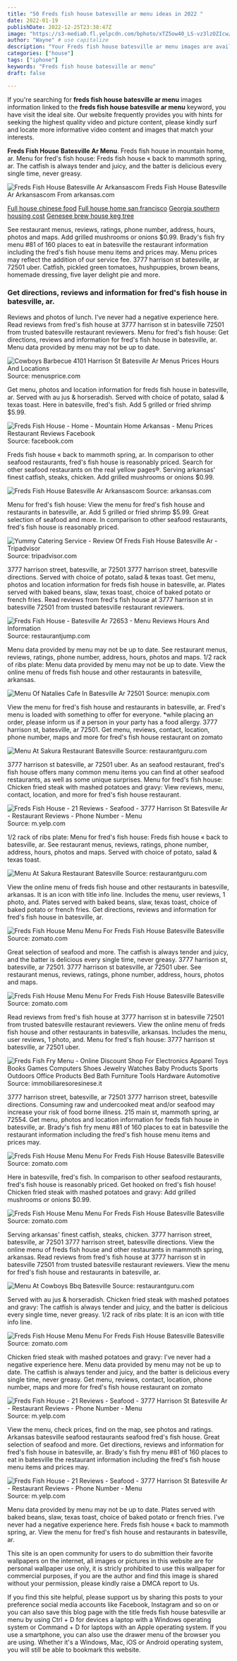 ```yaml
---
title: "50 Freds fish house batesville ar menu ideas in 2022 "
date: 2022-01-19
publishDate: 2022-12-25T23:38:47Z
image: "https://s3-media0.fl.yelpcdn.com/bphoto/xTZ5ow40_LS-vz3lzOZIcw/348s.jpg"
author: "Wayne" # use capitalize
description: "Your Freds fish house batesville ar menu images are available. Freds fish house batesville ar menu are a topic that is being searched for and liked by netizens today. You can Download the Freds fish house batesville ar menu files here. Get all royalty-free images."
categories: ["house"]
tags: ["iphone"]
keywords: "Freds fish house batesville ar menu"
draft: false

---
```


If you're searching for **freds fish house batesville ar menu** images information linked to the **freds fish house batesville ar menu** keyword, you have visit the ideal  site.  Our website frequently  provides you with  hints  for seeking  the highest  quality video and picture  content, please kindly surf and locate more informative video content and images  that match your interests.

**Freds Fish House Batesville Ar Menu**. Freds fish house in mountain home, ar. Menu for fred&#039;s fish house: Freds fish house « back to mammoth spring, ar. The catfish is always tender and juicy, and the batter is delicious every single time, never greasy.

![Freds Fish House Batesville Ar Arkansascom](https://res.cloudinary.com/miles-extranet-dev/image/upload/w_800,h_480,c_fill/Arkansas/migration_photos/1038/248-dinner "Freds Fish House Batesville Ar Arkansascom")
Freds Fish House Batesville Ar Arkansascom From arkansas.com

[Full house chinese food](/full-house-chinese-food/)
[Full house home san francisco](/full-house-home-san-francisco/)
[Georgia southern housing cost](/georgia-southern-housing-cost/)
[Genesee brew house keg tree](/genesee-brew-house-keg-tree/)

See restaurant menus, reviews, ratings, phone number, address, hours, photos and maps. Add grilled mushrooms or onions $0.99. Brady&#039;s fish fry menu #81 of 160 places to eat in batesville the restaurant information including the fred&#039;s fish house menu items and prices may. Menu prices may reflect the addition of our service fee. 3777 harrison st batesville, ar 72501 uber. Catfish, pickled green tomatoes, hushpuppies, brown beans, homemade dressing, five layer delight pie and more.

### Get directions, reviews and information for fred&#039;s fish house in batesville, ar.

Reviews and photos of lunch. I&#039;ve never had a negative experience here. Read reviews from fred&#039;s fish house at 3777 harrison st in batesville 72501 from trusted batesville restaurant reviewers. Menu for fred&#039;s fish house: Get directions, reviews and information for fred&#039;s fish house in batesville, ar. Menu data provided by menu may not be up to date.


![Cowboys Barbecue 4101 Harrison St Batesville Ar Menus Prices Hours And Locations](https://dmurhgug6jgae.cloudfront.net/cafe/Arkansas/Batesville/e88041934f3dd997b53a525b170d0500/full/mTcRU8QxCv.jpg "Cowboys Barbecue 4101 Harrison St Batesville Ar Menus Prices Hours And Locations")
Source: menusprice.com

Get menu, photos and location information for freds fish house in batesville, ar. Served with au jus &amp; horseradish. Served with choice of potato, salad &amp; texas toast. Here in batesville, fred&#039;s fish. Add 5 grilled or fried shrimp $5.99.

![Freds Fish House - Home - Mountain Home Arkansas - Menu Prices Restaurant Reviews Facebook](https://lookaside.fbsbx.com/lookaside/crawler/media/?media_id=125493434168118 "Freds Fish House - Home - Mountain Home Arkansas - Menu Prices Restaurant Reviews Facebook")
Source: facebook.com

Freds fish house « back to mammoth spring, ar. In comparison to other seafood restaurants, fred&#039;s fish house is reasonably priced. Search for other seafood restaurants on the real yellow pages®. Serving arkansas&#039; finest catfish, steaks, chicken. Add grilled mushrooms or onions $0.99.

![Freds Fish House Batesville Ar Arkansascom](https://res.cloudinary.com/miles-extranet-dev/image/upload/w_800,h_480,c_fill/Arkansas/migration_photos/1038/248-dinner "Freds Fish House Batesville Ar Arkansascom")
Source: arkansas.com

Menu for fred&#039;s fish house: View the menu for fred&#039;s fish house and restaurants in batesville, ar. Add 5 grilled or fried shrimp $5.99. Great selection of seafood and more. In comparison to other seafood restaurants, fred&#039;s fish house is reasonably priced.

![Yummy Catering Service - Review Of Freds Fish House Batesville Ar - Tripadvisor](https://media-cdn.tripadvisor.com/media/photo-s/05/b8/e8/a3/fred-s-fish-house.jpg "Yummy Catering Service - Review Of Freds Fish House Batesville Ar - Tripadvisor")
Source: tripadvisor.com

3777 harrison street, batesville, ar 72501 3777 harrison street, batesville directions. Served with choice of potato, salad &amp; texas toast. Get menu, photos and location information for freds fish house in batesville, ar. Plates served with baked beans, slaw, texas toast, choice of baked potato or french fries. Read reviews from fred&#039;s fish house at 3777 harrison st in batesville 72501 from trusted batesville restaurant reviewers.

![Freds Fish House - Batesville Ar 72653 - Menu Reviews Hours And Information](https://restaurantjump.com/wp-content/uploads/2021/09/Freds-Fish-House.jpeg "Freds Fish House - Batesville Ar 72653 - Menu Reviews Hours And Information")
Source: restaurantjump.com

Menu data provided by menu may not be up to date. See restaurant menus, reviews, ratings, phone number, address, hours, photos and maps. 1/2 rack of ribs plate: Menu data provided by menu may not be up to date. View the online menu of freds fish house and other restaurants in batesville, arkansas.

![Menu Of Natalies Cafe In Batesville Ar 72501](https://www.menupix.com/menus/201405231105_01.jpg "Menu Of Natalies Cafe In Batesville Ar 72501")
Source: menupix.com

View the menu for fred&#039;s fish house and restaurants in batesville, ar. Fred&#039;s menu is loaded with something to offer for everyone. *while placing an order, please inform us if a person in your party has a food allergy. 3777 harrison st, batesville, ar 72501. Get menu, reviews, contact, location, phone number, maps and more for fred&#039;s fish house restaurant on zomato

![Menu At Sakura Restaurant Batesville](https://img.restaurantguru.com/r463-Sakura-Japanese-Steakhouse-menu-2021-09-3.jpg "Menu At Sakura Restaurant Batesville")
Source: restaurantguru.com

3777 harrison st batesville, ar 72501 uber. As an seafood restaurant, fred&#039;s fish house offers many common menu items you can find at other seafood restaurants, as well as some unique surprises. Menu for fred&#039;s fish house: Chicken fried steak with mashed potatoes and gravy: View reviews, menu, contact, location, and more for fred&#039;s fish house restaurant.

![Freds Fish House - 21 Reviews - Seafood - 3777 Harrison St Batesville Ar - Restaurant Reviews - Phone Number - Menu](https://s3-media0.fl.yelpcdn.com/bphoto/TBhy3KVg5w8K3mxPD-L-sA/348s.jpg "Freds Fish House - 21 Reviews - Seafood - 3777 Harrison St Batesville Ar - Restaurant Reviews - Phone Number - Menu")
Source: m.yelp.com

1/2 rack of ribs plate: Menu for fred&#039;s fish house: Freds fish house « back to batesville, ar. See restaurant menus, reviews, ratings, phone number, address, hours, photos and maps. Served with choice of potato, salad &amp; texas toast.

![Menu At Sakura Restaurant Batesville](https://img.restaurantguru.com/r09a-Sakura-Japanese-Steakhouse-menu-2021-09-2.jpg "Menu At Sakura Restaurant Batesville")
Source: restaurantguru.com

View the online menu of freds fish house and other restaurants in batesville, arkansas. It is an icon with title info line. Includes the menu, user reviews, 1 photo, and. Plates served with baked beans, slaw, texas toast, choice of baked potato or french fries. Get directions, reviews and information for fred&#039;s fish house in batesville, ar.

![Freds Fish House Menu Menu For Freds Fish House Batesville Batesville](https://b.zmtcdn.com/data/menus/474/17277474/a86f43dd095183b9646dcd644b88e94f.jpg "Freds Fish House Menu Menu For Freds Fish House Batesville Batesville")
Source: zomato.com

Great selection of seafood and more. The catfish is always tender and juicy, and the batter is delicious every single time, never greasy. 3777 harrison st, batesville, ar 72501. 3777 harrison st batesville, ar 72501 uber. See restaurant menus, reviews, ratings, phone number, address, hours, photos and maps.

![Freds Fish House Menu Menu For Freds Fish House Batesville Batesville](https://b.zmtcdn.com/data/menus/474/17277474/a86f43dd095183b9646dcd644b88e94f.jpg?fit=around%7C200%3A200&amp;crop=200%3A200%3B%2A%2C%2A "Freds Fish House Menu Menu For Freds Fish House Batesville Batesville")
Source: zomato.com

Read reviews from fred&#039;s fish house at 3777 harrison st in batesville 72501 from trusted batesville restaurant reviewers. View the online menu of freds fish house and other restaurants in batesville, arkansas. Includes the menu, user reviews, 1 photo, and. Menu for fred&#039;s fish house: 3777 harrison st batesville, ar 72501 uber.

![Freds Fish Fry Menu - Online Discount Shop For Electronics Apparel Toys Books Games Computers Shoes Jewelry Watches Baby Products Sports Outdoors Office Products Bed Bath Furniture Tools Hardware Automotive](https://media-cdn.tripadvisor.com/media/photo-s/05/b8/e8/91/fred-s-fish-house.jpg "Freds Fish Fry Menu - Online Discount Shop For Electronics Apparel Toys Books Games Computers Shoes Jewelry Watches Baby Products Sports Outdoors Office Products Bed Bath Furniture Tools Hardware Automotive")
Source: immobiliaresoresinese.it

3777 harrison street, batesville, ar 72501 3777 harrison street, batesville directions. Consuming raw and undercooked meat and/or seafood may increase your risk of food borne illness. 215 main st, mammoth spring, ar 72554. Get menu, photos and location information for freds fish house in batesville, ar. Brady&#039;s fish fry menu #81 of 160 places to eat in batesville the restaurant information including the fred&#039;s fish house menu items and prices may.

![Freds Fish House Menu Menu For Freds Fish House Batesville Batesville](https://b.zmtcdn.com/data/menus/474/17277474/64549285951a2b986d8792953e87f46e.jpg "Freds Fish House Menu Menu For Freds Fish House Batesville Batesville")
Source: zomato.com

Here in batesville, fred&#039;s fish. In comparison to other seafood restaurants, fred&#039;s fish house is reasonably priced. Get hooked on fred&#039;s fish house! Chicken fried steak with mashed potatoes and gravy: Add grilled mushrooms or onions $0.99.

![Freds Fish House Menu Menu For Freds Fish House Batesville Batesville](https://b.zmtcdn.com/data/reviews_photos/9b4/0c108821f9a7a0571ccc39a071be69b4.jpg?fit=around|771.75:416.25&amp;crop=771.75:416.25;*,* "Freds Fish House Menu Menu For Freds Fish House Batesville Batesville")
Source: zomato.com

Serving arkansas&#039; finest catfish, steaks, chicken. 3777 harrison street, batesville, ar 72501 3777 harrison street, batesville directions. View the online menu of freds fish house and other restaurants in mammoth spring, arkansas. Read reviews from fred&#039;s fish house at 3777 harrison st in batesville 72501 from trusted batesville restaurant reviewers. View the menu for fred&#039;s fish house and restaurants in batesville, ar.

![Menu At Cowboys Bbq Batesville](https://img.restaurantguru.com/w550/h367/rbcf-Cowboys-BBQ-logo.jpg "Menu At Cowboys Bbq Batesville")
Source: restaurantguru.com

Served with au jus &amp; horseradish. Chicken fried steak with mashed potatoes and gravy: The catfish is always tender and juicy, and the batter is delicious every single time, never greasy. 1/2 rack of ribs plate: It is an icon with title info line.

![Freds Fish House Menu Menu For Freds Fish House Batesville Batesville](https://b.zmtcdn.com/data/menus/474/17277474/d74309d37900b38c32f6cc44c342ba07.jpg "Freds Fish House Menu Menu For Freds Fish House Batesville Batesville")
Source: zomato.com

Chicken fried steak with mashed potatoes and gravy: I&#039;ve never had a negative experience here. Menu data provided by menu may not be up to date. The catfish is always tender and juicy, and the batter is delicious every single time, never greasy. Get menu, reviews, contact, location, phone number, maps and more for fred&#039;s fish house restaurant on zomato

![Freds Fish House - 21 Reviews - Seafood - 3777 Harrison St Batesville Ar - Restaurant Reviews - Phone Number - Menu](https://s3-media0.fl.yelpcdn.com/bphoto/SmrY3w6ggO9LfWRrRSKAKg/348s.jpg "Freds Fish House - 21 Reviews - Seafood - 3777 Harrison St Batesville Ar - Restaurant Reviews - Phone Number - Menu")
Source: m.yelp.com

View the menu, check prices, find on the map, see photos and ratings. Arkansas batesville seafood restaurants seafood fred&#039;s fish house. Great selection of seafood and more. Get directions, reviews and information for fred&#039;s fish house in batesville, ar. Brady&#039;s fish fry menu #81 of 160 places to eat in batesville the restaurant information including the fred&#039;s fish house menu items and prices may.

![Freds Fish House - 21 Reviews - Seafood - 3777 Harrison St Batesville Ar - Restaurant Reviews - Phone Number - Menu](https://s3-media0.fl.yelpcdn.com/bphoto/xTZ5ow40_LS-vz3lzOZIcw/348s.jpg "Freds Fish House - 21 Reviews - Seafood - 3777 Harrison St Batesville Ar - Restaurant Reviews - Phone Number - Menu")
Source: m.yelp.com

Menu data provided by menu may not be up to date. Plates served with baked beans, slaw, texas toast, choice of baked potato or french fries. I&#039;ve never had a negative experience here. Freds fish house « back to mammoth spring, ar. View the menu for fred&#039;s fish house and restaurants in batesville, ar.

This site is an open community for users to do submittion their favorite wallpapers on the internet, all images or pictures in this website are for personal wallpaper use only, it is stricly prohibited to use this wallpaper for commercial purposes, if you are the author and find this image is shared without your permission, please kindly raise a DMCA report to Us.

If you find this site helpful, please support us by sharing this posts to your preference social media accounts like Facebook, Instagram and so on or you can also save this blog page with the title freds fish house batesville ar menu by using Ctrl + D for devices a laptop with a Windows operating system or Command + D for laptops with an Apple operating system. If you use a smartphone, you can also use the drawer menu of the browser you are using. Whether it's a Windows, Mac, iOS or Android operating system, you will still be able to bookmark this website.
